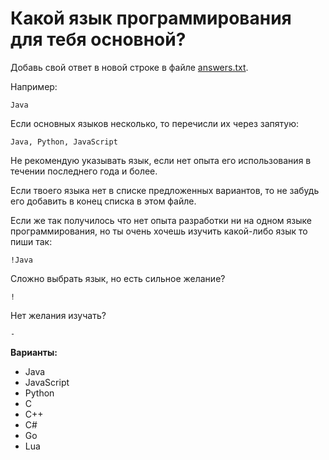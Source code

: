 # Какой язык программирования для тебя основной?

Добавь свой ответ в новой строке в файле [answers.txt](answers).

Например:

```
Java
```
Если основных языков несколько, то перечисли их через запятую:
```
Java, Python, JavaScript
```
Не рекомендую указывать язык, если нет опыта его использования в течении последнего года и более.

Если твоего языка нет в списке предложенных вариантов, то не забудь его добавить в конец списка в этом файле.

Если же так получилось что нет опыта разработки ни на одном языке программирования, но ты очень хочешь изучить какой-либо язык то пиши так: 

```
!Java
```
Сложно выбрать язык, но есть сильное желание?
```
!
```

Нет желания изучать?
```
-
```


**Варианты:**
- Java
- JavaScript
- Python
- C
- C++
- C#
- Go
- Lua